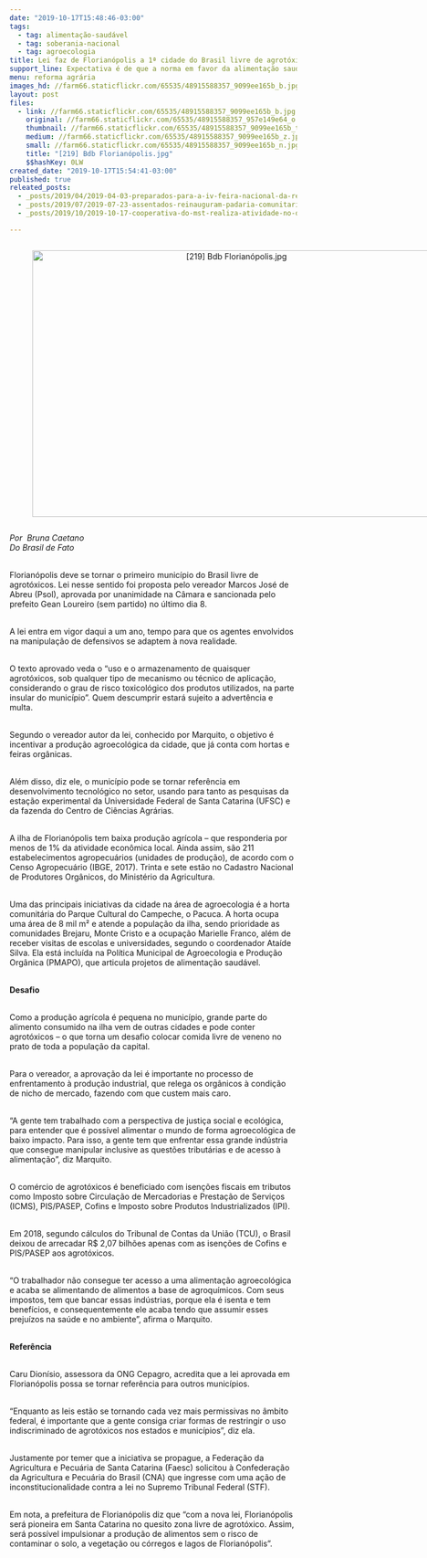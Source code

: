 ```yaml
---
date: "2019-10-17T15:48:46-03:00"
tags:
  - tag: alimentação-saudável
  - tag: soberania-nacional
  - tag: agroecologia
title: Lei faz de Florianópolis a 1ª cidade do Brasil livre de agrotóxicos
support_line: Expectativa é de que a norma em favor da alimentação saudável possa servir de exemplo a outros municípios brasileiros
menu: reforma agrária
images_hd: //farm66.staticflickr.com/65535/48915588357_9099ee165b_b.jpg
layout: post
files:
  - link: //farm66.staticflickr.com/65535/48915588357_9099ee165b_b.jpg
    original: //farm66.staticflickr.com/65535/48915588357_957e149e64_o.jpg
    thumbnail: //farm66.staticflickr.com/65535/48915588357_9099ee165b_t.jpg
    medium: //farm66.staticflickr.com/65535/48915588357_9099ee165b_z.jpg
    small: //farm66.staticflickr.com/65535/48915588357_9099ee165b_n.jpg
    title: "[219] Bdb Florianópolis.jpg"
    $$hashKey: 0LW
created_date: "2019-10-17T15:54:41-03:00"
published: true
releated_posts:
  - _posts/2019/04/2019-04-03-preparados-para-a-iv-feira-nacional-da-reforma-agraria.md
  - _posts/2019/07/2019-07-23-assentados-reinauguram-padaria-comunitaria-no-oeste-do-parana.md
  - _posts/2019/10/2019-10-17-cooperativa-do-mst-realiza-atividade-no-dia-mundial-da-alimentacao-no-parana.md

---
```

<div style="text-align:center">
<figure class="image" style="display:inline-block"><img alt="[219] Bdb Florianópolis.jpg" height="467" src="//farm66.staticflickr.com/65535/48915588357_9099ee165b_b.jpg" width="700" />
<figcaption></figcaption>
</figure>
</div>

<p><em>Por&nbsp;&nbsp;Bruna Caetano<br />
Do&nbsp;Brasil de Fato&nbsp;</em><br />
&nbsp;</p>

<p>Florian&oacute;polis deve se tornar o primeiro munic&iacute;pio do Brasil livre de agrot&oacute;xicos. Lei nesse sentido foi proposta pelo vereador Marcos Jos&eacute; de Abreu (Psol), aprovada por unanimidade na C&acirc;mara e sancionada pelo prefeito Gean Loureiro (sem partido) no &uacute;ltimo dia 8.<br />
&nbsp;</p>

<p>A lei entra em vigor daqui a um ano, tempo para que os agentes envolvidos na manipula&ccedil;&atilde;o de defensivos se adaptem &agrave; nova realidade.<br />
&nbsp;</p>

<p>O texto aprovado veda o &ldquo;uso e o armazenamento de quaisquer agrot&oacute;xicos, sob qualquer tipo de mecanismo ou t&eacute;cnico de aplica&ccedil;&atilde;o, considerando o grau de risco toxicol&oacute;gico dos produtos utilizados, na parte insular do munic&iacute;pio&rdquo;. Quem descumprir estar&aacute; sujeito a advert&ecirc;ncia e multa.<br />
&nbsp;</p>

<p>Segundo o vereador autor da lei, conhecido por Marquito, o objetivo &eacute; incentivar a produ&ccedil;&atilde;o agroecol&oacute;gica da cidade, que j&aacute; conta com hortas e feiras org&acirc;nicas.<br />
&nbsp;</p>

<p>Al&eacute;m disso, diz ele, o munic&iacute;pio pode se tornar refer&ecirc;ncia em desenvolvimento tecnol&oacute;gico no setor, usando para tanto as pesquisas da esta&ccedil;&atilde;o experimental da Universidade Federal de Santa Catarina (UFSC) e da fazenda do Centro de Ci&ecirc;ncias Agr&aacute;rias.<br />
&nbsp;</p>

<p>A ilha de Florian&oacute;polis tem baixa produ&ccedil;&atilde;o agr&iacute;cola &ndash; que responderia por menos de 1% da atividade econ&ocirc;mica local. Ainda assim, s&atilde;o 211 estabelecimentos agropecu&aacute;rios (unidades de produ&ccedil;&atilde;o), de acordo com o Censo Agropecu&aacute;rio (IBGE, 2017). Trinta e sete est&atilde;o no Cadastro Nacional de Produtores Org&acirc;nicos, do Minist&eacute;rio da Agricultura.<br />
&nbsp;</p>

<p>Uma das principais iniciativas da cidade na &aacute;rea de agroecologia &eacute; a horta comunit&aacute;ria do Parque Cultural do Campeche, o Pacuca. A horta ocupa uma &aacute;rea de 8 mil m&sup2; e atende a popula&ccedil;&atilde;o da ilha, sendo prioridade as comunidades Brejaru, Monte Cristo e a ocupa&ccedil;&atilde;o Marielle Franco, al&eacute;m de receber visitas de escolas e universidades, segundo o coordenador Ata&iacute;de Silva. Ela est&aacute; inclu&iacute;da na Pol&iacute;tica Municipal de Agroecologia e Produ&ccedil;&atilde;o Org&acirc;nica (PMAPO), que articula projetos de alimenta&ccedil;&atilde;o saud&aacute;vel.<br />
&nbsp;</p>

<p><strong>Desafio</strong><br />
&nbsp;</p>

<p>Como a produ&ccedil;&atilde;o agr&iacute;cola &eacute; pequena no munic&iacute;pio, grande parte do alimento consumido na ilha vem de outras cidades e pode conter agrot&oacute;xicos &ndash; o que torna um desafio colocar comida livre de veneno no prato de toda a popula&ccedil;&atilde;o da capital.<br />
&nbsp;</p>

<p>Para o vereador, a aprova&ccedil;&atilde;o da lei &eacute; importante no processo de enfrentamento &agrave; produ&ccedil;&atilde;o industrial, que relega os org&acirc;nicos &agrave; condi&ccedil;&atilde;o de nicho de mercado, fazendo com que custem mais caro.<br />
&nbsp;</p>

<p>&ldquo;A gente tem trabalhado com a perspectiva de justi&ccedil;a social e ecol&oacute;gica, para entender que &eacute; poss&iacute;vel alimentar o mundo de forma agroecol&oacute;gica de baixo impacto. Para isso, a gente tem que enfrentar essa grande ind&uacute;stria que consegue manipular inclusive as quest&otilde;es tribut&aacute;rias e de acesso &agrave; alimenta&ccedil;&atilde;o&rdquo;, diz Marquito.<br />
&nbsp;</p>

<p>O com&eacute;rcio de agrot&oacute;xicos &eacute; beneficiado com isen&ccedil;&otilde;es fiscais em tributos como Imposto sobre Circula&ccedil;&atilde;o de Mercadorias e Presta&ccedil;&atilde;o de Servi&ccedil;os (ICMS), PIS/PASEP, Cofins e Imposto sobre Produtos Industrializados (IPI).<br />
&nbsp;</p>

<p>Em 2018, segundo c&aacute;lculos do Tribunal de Contas da Uni&atilde;o (TCU), o Brasil deixou de arrecadar R$ 2,07 bilh&otilde;es apenas com as isen&ccedil;&otilde;es de Cofins e PIS/PASEP aos agrot&oacute;xicos.<br />
&nbsp;</p>

<p>&ldquo;O trabalhador n&atilde;o consegue ter acesso a uma alimenta&ccedil;&atilde;o agroecol&oacute;gica e acaba se alimentando de alimentos a base de agroqu&iacute;micos. Com seus impostos, tem que bancar essas ind&uacute;strias, porque ela &eacute; isenta e tem benef&iacute;cios, e consequentemente ele acaba tendo que assumir esses preju&iacute;zos na sa&uacute;de e no ambiente&rdquo;, afirma o Marquito.<br />
&nbsp;</p>

<p><strong>Refer&ecirc;ncia</strong><br />
&nbsp;</p>

<p>Caru Dion&iacute;sio, assessora da ONG Cepagro, acredita que a lei aprovada em Florian&oacute;polis possa se tornar refer&ecirc;ncia para outros munic&iacute;pios.<br />
&nbsp;</p>

<p>&ldquo;Enquanto as leis est&atilde;o se tornando cada vez mais permissivas no &acirc;mbito federal, &eacute; importante que a gente consiga criar formas de restringir o uso indiscriminado de agrot&oacute;xicos nos estados e munic&iacute;pios&rdquo;, diz ela.<br />
&nbsp;</p>

<p>Justamente por temer que a iniciativa se propague, a Federa&ccedil;&atilde;o da Agricultura e Pecu&aacute;ria de Santa Catarina (Faesc) solicitou &agrave; Confedera&ccedil;&atilde;o da Agricultura e Pecu&aacute;ria do Brasil (CNA) que ingresse com uma a&ccedil;&atilde;o de inconstitucionalidade contra a lei no Supremo Tribunal Federal (STF).<br />
&nbsp;</p>

<p>Em nota, a prefeitura de Florian&oacute;polis diz que &ldquo;com a nova lei, Florian&oacute;polis ser&aacute; pioneira em Santa Catarina no quesito zona livre de agrot&oacute;xico. Assim, ser&aacute; poss&iacute;vel impulsionar a produ&ccedil;&atilde;o de alimentos sem o risco de contaminar o solo, a vegeta&ccedil;&atilde;o ou c&oacute;rregos e lagos de Florian&oacute;polis&rdquo;.</p>

<p>&nbsp;</p>
